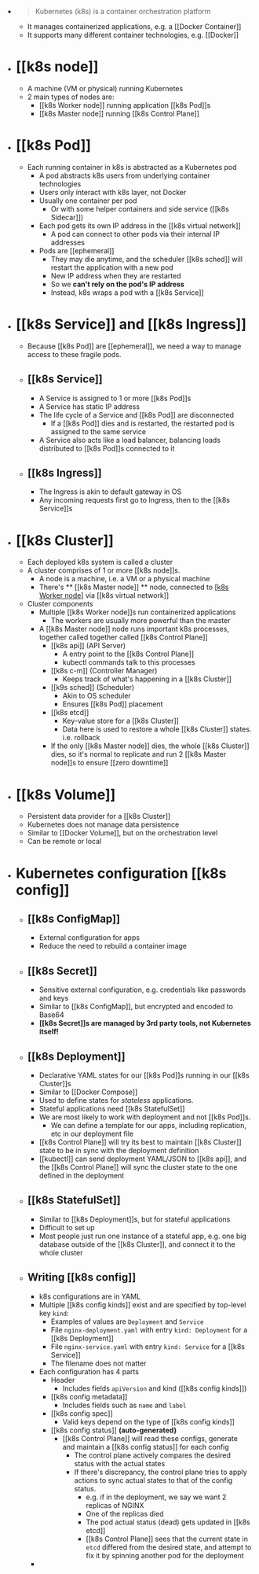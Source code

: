 - > Kubernetes (k8s) is a container orchestration platform
	- It manages containerized applications, e.g. a [[Docker Container]]
	- It supports many different container technologies, e.g. [[Docker]]
- # [[k8s node]]
	- A machine (VM or physical) running Kubernetes
	- 2 main types of nodes are:
		- [[k8s Worker node]] running application [[k8s Pod]]s
		- [[k8s Master node]] running [[k8s Control Plane]]
- # [[k8s Pod]]
	- Each running container in k8s is abstracted as a Kubernetes pod
		- A pod abstracts k8s users from underlying container technologies
		- Users only interact with k8s layer, not Docker
		- Usually one container per pod
			- Or with some helper containers and side service ([[k8s Sidecar]])
		- Each pod gets its own IP address in the [[k8s virtual network]]
			- A pod can connect to other pods via their internal IP addresses
		- Pods are [[ephemeral]]
			- They may die anytime, and the scheduler [[k8s sched]] will restart the application with a new pod
			- New IP address when they are restarted
			- So we **can't rely on the pod's IP address**
			- Instead, k8s wraps a pod with a [[k8s Service]]
- # [[k8s Service]] and [[k8s Ingress]]
	- Because [[k8s Pod]] are [[ephemeral]], we need a way to manage access to these fragile pods.
	- ## [[k8s Service]]
		- A Service is assigned to 1 or more [[k8s Pod]]s
		- A Service has static IP address
		- The life cycle of a Service and [[k8s Pod]] are disconnected
			- If a [[k8s Pod]] dies and is restarted, the restarted pod is assigned to the same service
		- A Service also acts like a load balancer, balancing loads distributed to [[k8s Pod]]s connected to it
	- ## [[k8s Ingress]]
		- The Ingress is akin to default gateway in OS
		- Any incoming requests first go to Ingress, then to the [[k8s Service]]s
- # [[k8s Cluster]]
	- Each deployed k8s system is called a cluster
	- A cluster comprises of 1 or more [[k8s node]]s.
		- A node is a machine, i.e. a VM or a physical machine
		- There's ** [[k8s Master node]] ** node, connected to [[k8s Worker node]](s) via [[k8s virtual network]]
	- Cluster components
		- Multiple [[k8s Worker node]]s run containerized applications
			- The workers are usually more powerful than the master
		- A [[k8s Master node]] node runs important k8s processes, together called together called [[k8s Control Plane]]
			- [[k8s api]] (API Server)
				- A entry point to the [[k8s Control Plane]]
				- kubectl commands talk to this processes
			- [[k8s c-m]] (Controller Manager)
				- Keeps track of what's happening in a [[k8s Cluster]]
			- [[k9s sched]] (Scheduler)
				- Akin to OS scheduler
				- Ensures [[k8s Pod]] placement
			- [[k8s etcd]]
				- Key-value store for a [[k8s Cluster]]
				- Data here is used to restore a whole [[k8s Cluster]] states. i.e. rollback
			- If the only [[k8s Master node]] dies, the whole [[k8s Cluster]] dies, so it's normal to replicate and run 2 [[k8s Master node]]s to ensure [[zero downtime]]
- # [[k8s Volume]]
	- Persistent data provider for a [[k8s Cluster]]
	- Kubernetes does not manage data persistence
	- Similar to [[Docker Volume]], but on the orchestration level
	- Can be remote or local
- # Kubernetes configuration [[k8s config]]
	- ## [[k8s ConfigMap]]
		- External configuration for apps
		- Reduce the need to rebuild a container image
	- ## [[k8s Secret]]
		- Sensitive external configuration, e.g. credentials like passwords and keys
		- Similar to [[k8s ConfigMap]], but encrypted and encoded to Base64
		- **[[k8s Secret]]s are managed by 3rd party tools, not Kubernetes itself!**
	- ## [[k8s Deployment]]
		- Declarative YAML states for our [[k8s Pod]]s running in our [[k8s Cluster]]s
		- Similar to [[Docker Compose]]
		- Used to define states for *stateless* applications.
		- Stateful applications need [[k8s StatefulSet]]
		- We are most likely to work with deployment and not [[k8s Pod]]s.
			- We can define a template for our apps, including replication, etc in our deployment file
		- [[k8s Control Plane]] will try its best to maintain [[k8s Cluster]] state to be in sync with the deployment definition
		- [[kubectl]] can send deployment YAML/JSON to [[k8s api]], and the [[k8s Control Plane]] will sync the cluster state to the one defined in the deployment
	- ## [[k8s StatefulSet]]
		- Similar to [[k8s Deployment]]s, but for stateful applications
		- Difficult to set up
		- Most people just run one instance of a stateful app, e.g. one big database outside of the [[k8s Cluster]], and connect it to the whole cluster
	- ## Writing [[k8s config]]
		- k8s configurations are in YAML
		- Multiple [[k8s config kinds]] exist and are specified by top-level key `kind`:
			- Examples of values are `Deployment` and `Service`
			- File `nginx-deployment.yaml` with entry `kind: Deployment` for a [[k8s Deployment]]
			- File `nginx-service.yaml` with entry `kind: Service` for a [[k8s Service]]
			- The filename does not matter
		- Each configuration has 4 parts
			- Header
				- Includes fields `apiVersion` and kind ([[k8s config kinds]])
			- [[k8s config metadata]]
				- Includes fields such as `name` and `label`
			- [[k8s config spec]]
				- Valid keys depend on the type of [[k8s config kinds]]
			- [[k8s config status]] **(auto-generated)**
				- [[k8s Control Plane]] will read these configs, generate and maintain a [[k8s config status]] for each config
					- The control plane actively compares the desired status with the actual states
					- If there's discrepancy, the control plane tries to apply actions to sync actual states to that of the config status.
						- e.g. if in the deployment, we say we want 2 replicas of NGINX
						- One of the replicas died
						- The pod actual status (dead) gets updated in [[k8s etcd]]
						- [[k8s Control Plane]] sees that the current state in `etcd` differed from the desired state, and attempt to fix it by spinning another pod for the deployment
		-